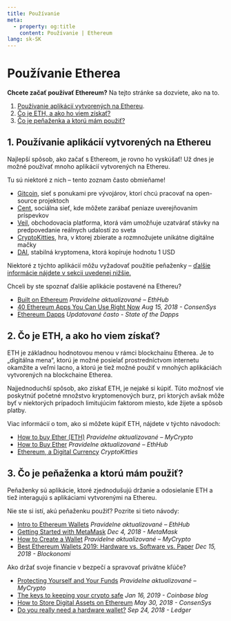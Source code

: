 ```yaml
---
title: Používanie
meta:
  - property: og:title
    content: Používanie | Ethereum
lang: sk-SK
---
```


# Používanie Etherea

<div class="featured">

  **Chcete začať používať Ethereum?** Na tejto stránke sa dozviete, ako na to.

  1. [Používanie aplikácií vytvorených na Ethereu](#_1-pouzivanie-aplikacii-vytvorenych-na-ethereu).
  2. [Čo je ETH, a ako ho viem získať?](#_2-co-je-eth-a-ako-ho-viem-ziskat)
  3. [Čo je peňaženka a ktorú mám použiť?](#_3-co-je-penazenka-a-ktoru-mam-pouzit)

</div>

## 1. Používanie aplikácií vytvorených na Ethereu

Najlepší spôsob, ako začať s Ethereom, je rovno ho vyskúšať! Už dnes je možné používať mnoho aplikácií vytvorených na Ethereu.

Tu sú niektoré z nich – tento zoznam často obmieňame!

- [Gitcoin](https://gitcoin.co), sieť s ponukami pre vývojárov, ktorí chcú pracovať na open-source projektoch
- [Cent](https://beta.cent.co), sociálna sieť, kde môžete zarábať peniaze uverejňovaním príspevkov
- [Veil](https://app.veil.co), obchodovacia platforma, ktorá vám umožňuje uzatvárať stávky na predpovedanie reálnych udalostí zo sveta
- [CryptoKitties](https://www.cryptokitties.co), hra, v ktorej zbierate a rozmnožujete unikátne digitálne mačky
- [DAI](https://makerdao.com/en/), stabilná kryptomena, ktorá kopíruje hodnotu 1 USD

Niektoré z týchto aplikácií môžu vyžadovať použitie peňaženky – [ďalšie informácie nájdete v sekcii uvedenej nižšie.](./#_3-co-je-penazenka-a-ktoru-mam-pouzit)

Chceli by ste spoznať ďalšie aplikácie postavené na Ethereu?

- [Built on Ethereum](https://docs.ethhub.io/built-on-ethereum/built-on-ethereum/) *Pravidelne aktualizované – EthHub*
- [40 Ethereum Apps You Can Use Right Now](https://media.consensys.net/40-ethereum-apps-you-can-use-right-now-d643333769f7) *Aug 15, 2018 - ConsenSys*
- [Ethereum Dapps](https://www.stateofthedapps.com/rankings/platform/ethereum) *Updatované často - State of the Dapps*

## 2. Čo je ETH, a ako ho viem získať?

ETH je základnou hodnotovou menou v rámci blockchainu Etherea. Je to „digitálna mena“, ktorú je možné posielať prostredníctvom internetu okamžite a veľmi lacno, a ktorú je tiež možné použiť v mnohých aplikáciách vytvorených na blockchaine Etherea.

Najjednoduchší spôsob, ako získať ETH, je nejaké si kúpiť. Túto možnosť vie poskytnúť početné množstvo kryptomenových burz, pri ktorých avšak môže byť v niektorých prípadoch limitujúcim faktorom miesto, kde žijete a spôsob platby.

Viac informácií o tom, ako si môžete kúpiť ETH, nájdete v týchto návodoch:

- [How to buy Ether (ETH)](https://support.mycrypto.com/how-to/getting-started/how-to-buy-ether-with-usd) *Pravidelne aktualizované – MyCrypto*
- [How to Buy Ether](https://docs.ethhub.io/using-ethereum/how-to-buy-ether/) *Pravidelne aktualizované – EthHub*
- [Ethereum, a Digital Currency](https://www.cryptokitties.co/faq#ethereum-a-digital-currency) *CryptoKitties*

## 3. Čo je peňaženka a ktorú mám použiť?

Peňaženky sú aplikácie, ktoré zjednodušujú držanie a odosielanie ETH a tiež interagujú s aplikáciami vytvorenými na Ethereu.

Nie ste si istí, akú peňaženku použiť? Pozrite si tieto návody:

- [Intro to Ethereum Wallets](https://docs.ethhub.io/using-ethereum/wallets/intro-to-ethereum-wallets/) *Pravidelne aktualizované – EthHub*
- [Getting Started with MetaMask](https://metamask.zendesk.com/hc/en-us/articles/360015489531-Getting-Started-With-MetaMask-Part-1-) *Dec 4, 2018 - MetaMask*
- [How to Create a Wallet](https://support.mycrypto.com/getting-started/creating-a-new-wallet-on-mycrypto.html) *Pravidelne aktualizované – MyCrypto*
- [Best Ethereum Wallets 2019: Hardware vs. Software vs. Paper](https://blockonomi.com/best-ethereum-wallets/) *Dec 15, 2018 - Blockonomi*

Ako držať svoje financie v bezpečí a spravovať privátne kľúče?

- [Protecting Yourself and Your Funds](https://support.mycrypto.com/staying-safe/protecting-yourself-and-your-funds) *Pravidelne aktualizované – MyCrypto*
- [The keys to keeping your crypto safe](https://blog.coinbase.com/the-keys-to-keeping-your-crypto-safe-96d497cce6cf) *Jan 16, 2019 - Coinbase blog*
- [How to Store Digital Assets on Ethereum](https://media.consensys.net/how-to-store-digital-assets-on-ethereum-a2bfdcf66bd0) *May 30, 2018 - ConsenSys*
- [Do you really need a hardware wallet?](https://medium.com/ledger-on-security-and-blockchain/ledger-101-part-1-do-you-really-need-a-hardware-wallet-7f5abbadd945) *Sep 24, 2018 - Ledger*